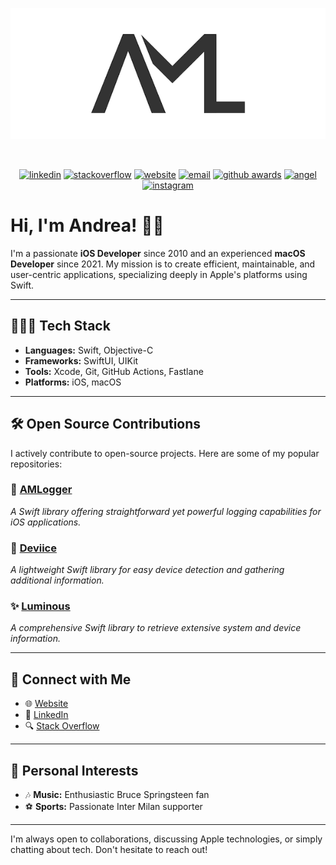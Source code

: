 <!-- ### Hi there 👋🏻 -->

<!--
**andrealufino/andrealufino** is a ✨ _special_ ✨ repository because its `README.md` (this file) appears on your GitHub profile.

Here are some ideas to get you started:

- 🔭 I’m currently working on ...
- 🌱 I’m currently learning ...
- 👯 I’m looking to collaborate on ...
- 🤔 I’m looking for help with ...
- 💬 Ask me about ...
- 📫 How to reach me: ...
- 😄 Pronouns: ...
- ⚡ Fun fact: ...
-->

<!-- Logo Grey on White-->
<p align="center">
  <img src="https://github.com/andrealufino/andrealufino/blob/master/AML_Horizontal_Github.png" alt="aml" />
</p>

<!-- Spaces -->
<br />

<!-- Socials -->
<p align="center">
  <a href="https://linkedin.com/in/andrealufino" target="_blank">
    <img src="https://img.shields.io/badge/linkedin-0177b5" alt="linkedin"/></a>
  <a href="http://stackoverflow.com/users/588967/andrea-mario-lufino" target="_blank">
    <img src="https://img.shields.io/badge/stackoverflow-f48024" alt="stackoverflow"/></a>
  <a href="https://andrealufino.com" target="_blank">
    <img src="https://img.shields.io/badge/website-333333" alt="website"/></a>
  <a href="mailto:hello@andrealufino.com">
    <img src="https://img.shields.io/badge/email-333333" alt="email"/></a>
  <a href="http://159.100.250.9/users/search?login=andrealufino" target="_blank">
    <img src="https://img.shields.io/badge/github awards-333333" alt="github awards"/></a>
  <a href="https://angel.co/u/andrealufino" target="_blank">
    <img src="https://img.shields.io/badge/angel-000000" alt="angel"/></a>
  <a href="https://instagram.com/aml14048" target="_blank">
    <img src="https://img.shields.io/badge/instagram-c00188" alt="instagram"></a>
</p>


# Hi, I'm Andrea! 👋🏻

I'm a passionate **iOS Developer** since 2010 and an experienced **macOS Developer** since 2021. My mission is to create efficient, maintainable, and user-centric applications, specializing deeply in Apple's platforms using Swift.

---

## 🧑🏻‍💻 Tech Stack

- **Languages:** Swift, Objective-C
- **Frameworks:** SwiftUI, UIKit
- **Tools:** Xcode, Git, GitHub Actions, Fastlane
- **Platforms:** iOS, macOS

---

## 🛠️ Open Source Contributions

I actively contribute to open-source projects. Here are some of my popular repositories:

### 📱 [AMLogger](https://github.com/andrealufino/AMLogger)

*A Swift library offering straightforward yet powerful logging capabilities for iOS applications.*

### 📲 [Deviice](https://github.com/andrealufino/Deviice)

*A lightweight Swift library for easy device detection and gathering additional information.*

### ✨ [Luminous](https://github.com/andrealufino/Luminous)

*A comprehensive Swift library to retrieve extensive system and device information.*

---

## 🤝 Connect with Me

- 🌐 [Website](https://andrealufino.com)
- 💼 [LinkedIn](https://www.linkedin.com/in/andrealufino/)
- 🔍 [Stack Overflow](https://stackoverflow.com/users/andrealufino)

---

## 🎯 Personal Interests

- 🎶 **Music:** Enthusiastic Bruce Springsteen fan
- ⚽ **Sports:** Passionate Inter Milan supporter

---

I'm always open to collaborations, discussing Apple technologies, or simply chatting about tech. Don't hesitate to reach out!

</br>
